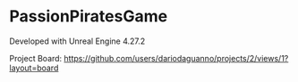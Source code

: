 # PassionPiratesGame

Developed with Unreal Engine 4.27.2

Project Board: https://github.com/users/dariodaguanno/projects/2/views/1?layout=board
